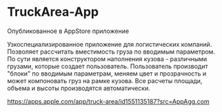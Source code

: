 # TruckArea-App
Опубликованное в AppStore приложение

Узкоспециализированное приложение для логистических компаний. Позволяет рассчитать вместимость груза по вводимым параметром. 
По сути является конструктором наполнения кузова - различными грузами, которые создает пользователь. 
Пользователь производит "блоки" по вводимым параметрам, меняем цвет и прозрачность и может компоновать груз на рамке кузова. 
Все расчеты площади, объема и высоты производятся автоматически.

https://apps.apple.com/app/truck-area/id1551135187?src=AppAgg.com
